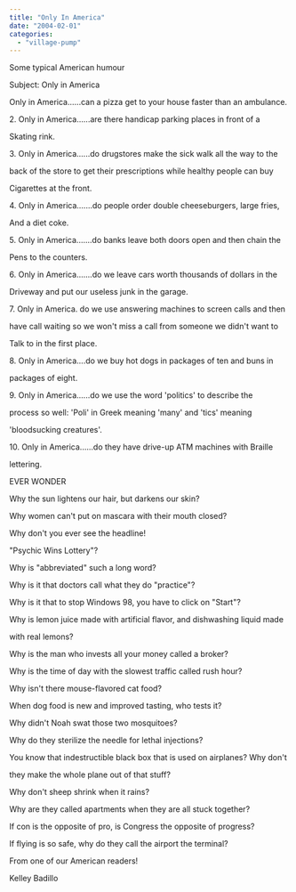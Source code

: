 ```yaml
---
title: "Only In America"
date: "2004-02-01"
categories: 
  - "village-pump"
---
```


Some typical American humour

Subject: Only in America

Only in America......can a pizza get to your house faster than an ambulance.

2\. Only in America......are there handicap parking places in front of a

Skating rink.

3\. Only in America......do drugstores make the sick walk all the way to the

back of the store to get their prescriptions while healthy people can buy

Cigarettes at the front.

4\. Only in America.......do people order double cheeseburgers, large fries,

And a diet coke.

5\. Only in America.......do banks leave both doors open and then chain the

Pens to the counters.

6\. Only in America.......do we leave cars worth thousands of dollars in the

Driveway and put our useless junk in the garage.

7\. Only in America. do we use answering machines to screen calls and then

have call waiting so we won't miss a call from someone we didn't want to

Talk to in the first place.

8\. Only in America....do we buy hot dogs in packages of ten and buns in

packages of eight.

9\. Only in America......do we use the word 'politics' to describe the

process so well: 'Poli' in Greek meaning 'many' and 'tics' meaning

'bloodsucking creatures'.

10\. Only in America......do they have drive-up ATM machines with Braille

lettering.

EVER WONDER

Why the sun lightens our hair, but darkens our skin?

Why women can't put on mascara with their mouth closed?

Why don't you ever see the headline!

"Psychic Wins Lottery"?

Why is "abbreviated" such a long word?

Why is it that doctors call what they do "practice"?

Why is it that to stop Windows 98, you have to click on "Start"?

Why is lemon juice made with artificial flavor, and dishwashing liquid made

with real lemons?

Why is the man who invests all your money called a broker?

Why is the time of day with the slowest traffic called rush hour?

Why isn't there mouse-flavored cat food?

When dog food is new and improved tasting, who tests it?

Why didn't Noah swat those two mosquitoes?

Why do they sterilize the needle for lethal injections?

You know that indestructible black box that is used on airplanes? Why don't

they make the whole plane out of that stuff?

Why don't sheep shrink when it rains?

Why are they called apartments when they are all stuck together?

If con is the opposite of pro, is Congress the opposite of progress?

If flying is so safe, why do they call the airport the terminal?

From one of our American readers!

Kelley Badillo
